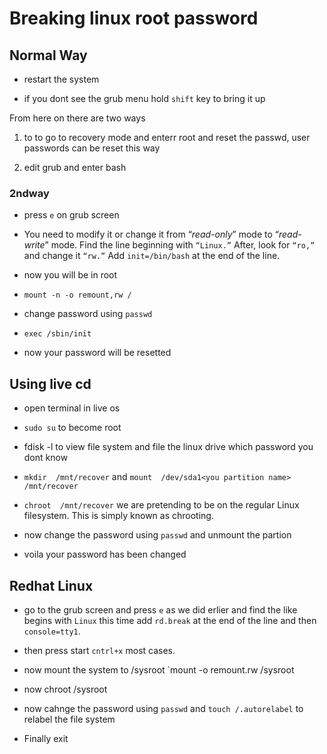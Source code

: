 # Breaking linux root password

## Normal Way

- restart the system

- if you dont see the grub menu hold `shift` key to bring it up

From here on there are two ways 

1. to to go to recovery mode and enterr root and reset the passwd, user passwords can be reset this way

2. edit grub and enter bash

### 2ndway

- press `e` on grub screen

- You need to modify it or change it from “_read-only_” mode to “_read-write_” mode. Find the line beginning with `“Linux.”` After, look for `“ro,”` and change it `“rw.”` Add `init=/bin/bash` at the end of the line.

- now you will be in root

- `mount -n -o remount,rw /`
- change password using `passwd` 
- `exec /sbin/init` 
- now your password will be resetted

## Using live cd

- open terminal in live os

- `sudo su` to become root

- fdisk -l to view file system and file the linux drive which password you dont know

- `mkdir  /mnt/recover` and `mount  /dev/sda1<you partition name>  /mnt/recover` 

- `chroot  /mnt/recover` we are pretending to be on the regular Linux filesystem. This is simply known as chrooting.

- now change the password using `passwd` and unmount the partion

- voila your password has been changed


## Redhat Linux

- go to the grub screen and press `e` as we did erlier and find the like begins with `Linux` this time add `rd.break` at the end of the line and then `console=tty1`.

- then press start `cntrl+x` most cases.

- now mount the system to /sysroot `mount -o remount.rw /sysroot

- now chroot /sysroot

- now cahnge the password using `passwd` and `touch /.autorelabel` to relabel the file system

- Finally exit

